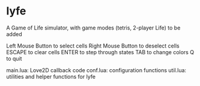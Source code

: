 lyfe
====

A Game of Life simulator, with game modes (tetris, 2-player Life) to be added

Left Mouse Button to select cells
Right Mouse Button to deselect cells
ESCAPE to clear cells
ENTER to step through states
TAB to change colors
Q to quit

main.lua: Love2D callback code
conf.lua: configuration functions
util.lua: utilities and helper functions for lyfe
